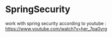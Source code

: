 # SpringSecurity

work with spring security
according to youtube : https://www.youtube.com/watch?v=her_7pa0vrg
